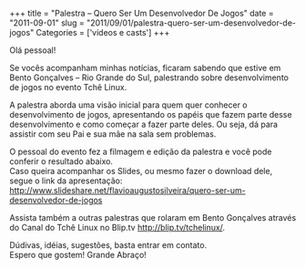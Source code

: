 +++
title = "Palestra – Quero Ser Um Desenvolvedor De Jogos"
date = "2011-09-01"
slug = "2011/09/01/palestra-quero-ser-um-desenvolvedor-de-jogos"
Categories = ['vídeos e casts']
+++

<p>Olá pessoal!</p>

<p>Se vocês acompanham minhas notícias, ficaram sabendo que estive em Bento Gonçalves &#8211; Rio Grande do Sul, palestrando sobre desenvolvimento de jogos no evento Tchê Linux.</p>

<p>A palestra aborda uma visão inicial para quem quer conhecer o desenvolvimento de jogos, apresentando os papéis que fazem parte desse desenvolvimento e como começar a fazer parte deles. Ou seja, dá para assistir com seu Pai e sua mãe na sala sem problemas.</p>

<!--more-->


<p>O pessoal do evento fez a filmagem e edição da palestra e você pode conferir o resultado abaixo.<br/>
Caso queira acompanhar os Slides, ou mesmo fazer o download dele, segue o link da apresentação: <a href="http://www.slideshare.net/flavioaugustosilveira/quero-ser-um-desenvolvedor-de-jogos" title="Slideshare - Quero ser um desenvolvedor de jogos">http://www.slideshare.net/flavioaugustosilveira/quero-ser-um-desenvolvedor-de-jogos</a></p>

<p><embed type="application/x-shockwave-flash" src="http://a.blip.tv/api.swf#AYLO1VwC" style="display:none">
</embed></p>

<p>Assista também a outras palestras que rolaram em Bento Gonçalves através do Canal do Tchê Linux no Blip.tv <a href="http://blip.tv/tchelinux/" title="Canal Tchê Linux Blip.tv">http://blip.tv/tchelinux/</a>.</p>

<p>Dúdivas, idéias, sugestões, basta entrar em contato.<br/>
Espero que gostem! Grande Abraço!</p>
